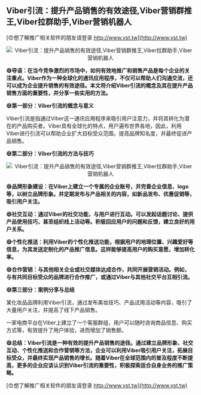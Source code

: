 ## **Viber引流：提升产品销售的有效途径,Viber营销群推王,Viber拉群助手,Viber营销机器人**

[😍想了解推广相关软件的朋友请登录 http://www.vst.tw](http://www.vst.tw)

 <center><img src="https://vst.tw/MP4/tuiguang/png/8.png" alt="Viber引流：提升产品销售的有效途径,Viber营销群推王,Viber拉群助手,Viber营销机器人"></center>

**😄导语：在当今竞争激烈的市场中，如何有效地推广和销售产品是每个企业的关注重点。Viber作为一种全球化的通讯应用程序，不仅可以帮助人们沟通交流，还可以成为企业提升销售的有效途径。本文将介绍Viber引流的概念及其在提升产品销售方面的重要性，并分享一些实用的方法。**

**😄第一部分：Viber引流的概念与意义**

Viber引流是指通过Viber这一通讯应用程序来吸引用户注意力，并将其转化为潜在的产品购买者。Viber具有全球化的特点，用户遍布世界各地，因此，利用Viber进行引流可以帮助企业扩大目标受众范围，提高品牌知名度，并最终促进产品销售。

**😄第二部分：Viber引流的方法与技巧**

 <center><img src="https://vst.tw/MP4/tuiguang/png/2.png" alt="Viber引流：提升产品销售的有效途径,Viber营销群推王,Viber拉群助手,Viber营销机器人"></center>

**😄品牌形象建设：在Viber上建立一个专属的企业账号，并完善企业信息、logo等，以树立品牌形象。并定期发布与产品相关的内容，如新品发布、优惠促销等，吸引用户关注。**

**😄社交互动：通过Viber的社交功能，与用户进行互动。可以发起话题讨论、提供产品使用技巧，甚至组织线上活动等。积极回应用户的问题和反馈，建立良好的用户关系。**

**😄个性化推送：利用Viber的个性化推送功能，根据用户的地理位置、兴趣爱好等信息，为其发送定制化的产品推广信息。这样能够提高用户的购买意愿，增加转化率。**

**😄合作营销：与其他相关企业或社交媒体达成合作，共同开展营销活动。例如，与有共同目标受众的品牌进行合作推广，或通过Viber与其他社交平台互相引流。**

**😄第三部分：案例分享与总结**

某化妆品品牌利用Viber引流，通过发布美妆技巧、产品试用活动等内容，吸引了大量用户关注，并提高了线下产品销售。

一家电商平台在Viber上建立了一个客服群组，用户可以随时咨询商品信息、购买方式等，有效提升了用户体验，进而增加了销售额。

**😄总结：Viber引流是一种有效的提升产品销售的途径。通过建立品牌形象、社交互动、个性化推送和合作营销等方法，企业可以利用Viber吸引用户关注，拓展目标受众，并最终实现产品销售的增长。随着Viber在全球范围内的普及程度不断提高，更多的企业应该认识到Viber引流的重要性，积极探索适合自身业务的推广策略。**

[😍想了解推广相关软件的朋友请登录 http://www.vst.tw](http://www.vst.tw)



